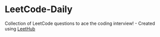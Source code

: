 # LeetCode-Daily
Collection of LeetCode questions to ace the coding interview! - Created using [LeetHub](https://github.com/QasimWani/LeetHub)
